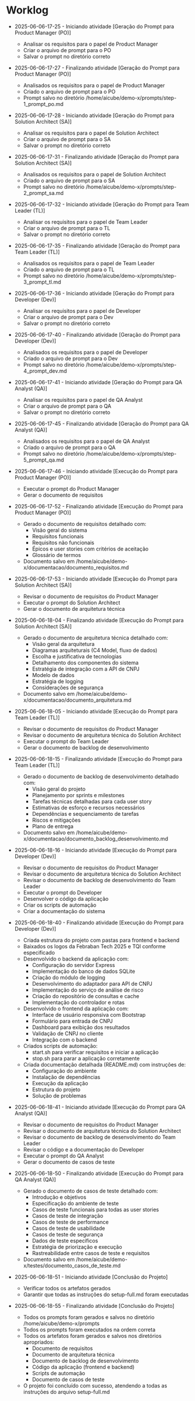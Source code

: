# Worklog

- 2025-06-06-17-25 - Iniciando atividade [Geração do Prompt para Product Manager (PO)]
  - Analisar os requisitos para o papel de Product Manager
  - Criar o arquivo de prompt para o PO
  - Salvar o prompt no diretório correto

- 2025-06-06-17-27 - Finalizando atividade [Geração do Prompt para Product Manager (PO)]
  - Analisados os requisitos para o papel de Product Manager
  - Criado o arquivo de prompt para o PO
  - Prompt salvo no diretório /home/aicube/demo-x/prompts/step-1_prompt_po.md

- 2025-06-06-17-28 - Iniciando atividade [Geração do Prompt para Solution Architect (SA)]
  - Analisar os requisitos para o papel de Solution Architect
  - Criar o arquivo de prompt para o SA
  - Salvar o prompt no diretório correto

- 2025-06-06-17-31 - Finalizando atividade [Geração do Prompt para Solution Architect (SA)]
  - Analisados os requisitos para o papel de Solution Architect
  - Criado o arquivo de prompt para o SA
  - Prompt salvo no diretório /home/aicube/demo-x/prompts/step-2_prompt_sa.md

- 2025-06-06-17-32 - Iniciando atividade [Geração do Prompt para Team Leader (TL)]
  - Analisar os requisitos para o papel de Team Leader
  - Criar o arquivo de prompt para o TL
  - Salvar o prompt no diretório correto

- 2025-06-06-17-35 - Finalizando atividade [Geração do Prompt para Team Leader (TL)]
  - Analisados os requisitos para o papel de Team Leader
  - Criado o arquivo de prompt para o TL
  - Prompt salvo no diretório /home/aicube/demo-x/prompts/step-3_prompt_tl.md

- 2025-06-06-17-36 - Iniciando atividade [Geração do Prompt para Developer (Dev)]
  - Analisar os requisitos para o papel de Developer
  - Criar o arquivo de prompt para o Dev
  - Salvar o prompt no diretório correto

- 2025-06-06-17-40 - Finalizando atividade [Geração do Prompt para Developer (Dev)]
  - Analisados os requisitos para o papel de Developer
  - Criado o arquivo de prompt para o Dev
  - Prompt salvo no diretório /home/aicube/demo-x/prompts/step-4_prompt_dev.md

- 2025-06-06-17-41 - Iniciando atividade [Geração do Prompt para QA Analyst (QA)]
  - Analisar os requisitos para o papel de QA Analyst
  - Criar o arquivo de prompt para o QA
  - Salvar o prompt no diretório correto

- 2025-06-06-17-45 - Finalizando atividade [Geração do Prompt para QA Analyst (QA)]
  - Analisados os requisitos para o papel de QA Analyst
  - Criado o arquivo de prompt para o QA
  - Prompt salvo no diretório /home/aicube/demo-x/prompts/step-5_prompt_qa.md

- 2025-06-06-17-46 - Iniciando atividade [Execução do Prompt para Product Manager (PO)]
  - Executar o prompt do Product Manager
  - Gerar o documento de requisitos

- 2025-06-06-17-52 - Finalizando atividade [Execução do Prompt para Product Manager (PO)]
  - Gerado o documento de requisitos detalhado com:
    - Visão geral do sistema
    - Requisitos funcionais
    - Requisitos não funcionais
    - Épicos e user stories com critérios de aceitação
    - Glossário de termos
  - Documento salvo em /home/aicube/demo-x/documentacao/documento_requisitos.md

- 2025-06-06-17-53 - Iniciando atividade [Execução do Prompt para Solution Architect (SA)]
  - Revisar o documento de requisitos do Product Manager
  - Executar o prompt do Solution Architect
  - Gerar o documento de arquitetura técnica

- 2025-06-06-18-04 - Finalizando atividade [Execução do Prompt para Solution Architect (SA)]
  - Gerado o documento de arquitetura técnica detalhado com:
    - Visão geral da arquitetura
    - Diagramas arquiteturais (C4 Model, fluxo de dados)
    - Escolha e justificativa de tecnologias
    - Detalhamento dos componentes do sistema
    - Estratégia de integração com a API de CNPJ
    - Modelo de dados
    - Estratégia de logging
    - Considerações de segurança
  - Documento salvo em /home/aicube/demo-x/documentacao/documento_arquitetura.md

- 2025-06-06-18-05 - Iniciando atividade [Execução do Prompt para Team Leader (TL)]
  - Revisar o documento de requisitos do Product Manager
  - Revisar o documento de arquitetura técnica do Solution Architect
  - Executar o prompt do Team Leader
  - Gerar o documento de backlog de desenvolvimento

- 2025-06-06-18-15 - Finalizando atividade [Execução do Prompt para Team Leader (TL)]
  - Gerado o documento de backlog de desenvolvimento detalhado com:
    - Visão geral do projeto
    - Planejamento por sprints e milestones
    - Tarefas técnicas detalhadas para cada user story
    - Estimativas de esforço e recursos necessários
    - Dependências e sequenciamento de tarefas
    - Riscos e mitigações
    - Plano de entrega
  - Documento salvo em /home/aicube/demo-x/documentacao/documento_backlog_desenvolvimento.md

- 2025-06-06-18-16 - Iniciando atividade [Execução do Prompt para Developer (Dev)]
  - Revisar o documento de requisitos do Product Manager
  - Revisar o documento de arquitetura técnica do Solution Architect
  - Revisar o documento de backlog de desenvolvimento do Team Leader
  - Executar o prompt do Developer
  - Desenvolver o código da aplicação
  - Criar os scripts de automação
  - Criar a documentação do sistema

- 2025-06-06-18-40 - Finalizando atividade [Execução do Prompt para Developer (Dev)]
  - Criada estrutura do projeto com pastas para frontend e backend
  - Baixados os logos da Febraban Tech 2025 e TQI conforme especificado
  - Desenvolvido o backend da aplicação com:
    - Configuração do servidor Express
    - Implementação do banco de dados SQLite
    - Criação do módulo de logging
    - Desenvolvimento do adaptador para API de CNPJ
    - Implementação do serviço de análise de risco
    - Criação do repositório de consultas e cache
    - Implementação do controlador e rotas
  - Desenvolvido o frontend da aplicação com:
    - Interface de usuário responsiva com Bootstrap
    - Formulário para entrada de CNPJ
    - Dashboard para exibição dos resultados
    - Validação de CNPJ no cliente
    - Integração com o backend
  - Criados scripts de automação:
    - start.sh para verificar requisitos e iniciar a aplicação
    - stop.sh para parar a aplicação corretamente
  - Criada documentação detalhada (README.md) com instruções de:
    - Configuração do ambiente
    - Instalação de dependências
    - Execução da aplicação
    - Estrutura do projeto
    - Solução de problemas

- 2025-06-06-18-41 - Iniciando atividade [Execução do Prompt para QA Analyst (QA)]
  - Revisar o documento de requisitos do Product Manager
  - Revisar o documento de arquitetura técnica do Solution Architect
  - Revisar o documento de backlog de desenvolvimento do Team Leader
  - Revisar o código e a documentação do Developer
  - Executar o prompt do QA Analyst
  - Gerar o documento de casos de teste

- 2025-06-06-18-50 - Finalizando atividade [Execução do Prompt para QA Analyst (QA)]
  - Gerado o documento de casos de teste detalhado com:
    - Introdução e objetivos
    - Especificação do ambiente de teste
    - Casos de teste funcionais para todas as user stories
    - Casos de teste de integração
    - Casos de teste de performance
    - Casos de teste de usabilidade
    - Casos de teste de segurança
    - Dados de teste específicos
    - Estratégia de priorização e execução
    - Rastreabilidade entre casos de teste e requisitos
  - Documento salvo em /home/aicube/demo-x/testes/documento_casos_de_teste.md

- 2025-06-06-18-51 - Iniciando atividade [Conclusão do Projeto]
  - Verificar todos os artefatos gerados
  - Garantir que todas as instruções do setup-full.md foram executadas

- 2025-06-06-18-55 - Finalizando atividade [Conclusão do Projeto]
  - Todos os prompts foram gerados e salvos no diretório /home/aicube/demo-x/prompts
  - Todos os prompts foram executados na ordem correta
  - Todos os artefatos foram gerados e salvos nos diretórios apropriados:
    - Documento de requisitos
    - Documento de arquitetura técnica
    - Documento de backlog de desenvolvimento
    - Código da aplicação (frontend e backend)
    - Scripts de automação
    - Documento de casos de teste
  - O projeto foi concluído com sucesso, atendendo a todas as instruções do arquivo setup-full.md